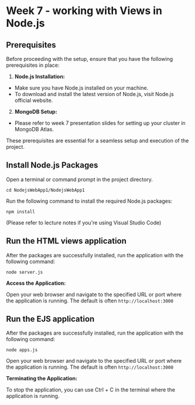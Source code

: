# Week 7 - working with Views in Node.js

## Prerequisites
Before proceeding with the setup, ensure that you have the following prerequisites in place:

1) **Node.js Installation:**

* Make sure you have Node.js installed on your machine.
* To download and install the latest version of Node.js, visit Node.js official website.

2) **MongoDB Setup:** 

* Please refer to week 7 presentation slides for setting up your cluster in MongoDB Atlas.

These prerequisites are essential for a seamless setup and execution of the project.

## Install Node.js Packages
Open a terminal or command prompt in the project directory.

`cd NodejsWebApp1/NodejsWebApp1`

Run the following command to install the required Node.js packages:

`npm install`

(Please refer to lecture notes if you're using Visual Studio Code)

## Run the HTML views application

After the packages are successfully installed, run the application with the following command:

`node server.js`

**Access the Application:**

Open your web browser and navigate to the specified URL or port where the application is running. The default is often `http://localhost:3000`


## Run the EJS application
After the packages are successfully installed, run the application with the following command:

`node apps.js`

Open your web browser and navigate to the specified URL or port where the application is running. The default is often `http://localhost:3000`

**Terminating the Application:**

To stop the application, you can use Ctrl + C in the terminal where the application is running.